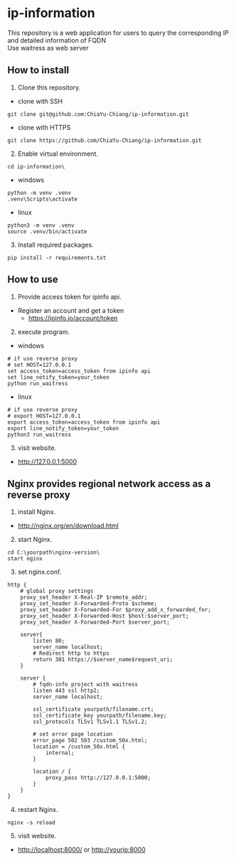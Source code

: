 # ip-information

This repository is a web application for users to query the corresponding IP and detailed information of FQDN
<br>Use waitress as web server

## How to install

1. Clone this repository.
* clone with SSH
```shell
git clone git@github.com:ChiaYu-Chiang/ip-information.git
```
* clone with HTTPS
```shell
git clone https://github.com/ChiaYu-Chiang/ip-information.git
```
2. Enable virtual environment.
```shell
cd ip-information\
```
* windows
```shell
python -m venv .venv
.venv\Scripts\activate
```
* linux
```shell
python3 -m venv .venv
source .venv/bin/activate
```
3. Install required packages.
```shell
pip install -r requirements.txt
```

## How to use

1. Provide access token for ipinfo api.
* Register an account and get a token 
  * <https://ipinfo.io/account/token>
2. execute program.
* windows
```shell
# if use reverse proxy
# set HOST=127.0.0.1
set access_token=access_token from ipinfo api
set line_notify_token=your_token
python run_waitress
```
* linux
```shell
# if use reverse proxy
# export HOST=127.0.0.1
export access_token=access_token from ipinfo api
export line_notify_token=your_token
python3 run_waitress
```
3. visit website.
* <http://127.0.0.1:5000>

## Nginx provides regional network access as a reverse proxy

1. install Nginx.
* <http://nginx.org/en/download.html>
2. start Nginx.
```shell
cd C:\yourpath\nginx-version\
start nginx 
```
3. set nginx.conf.
```nginx
http {
    # global proxy settings
    proxy_set_header X-Real-IP $remote_addr;
    proxy_set_header X-Forwarded-Proto $scheme;
    proxy_set_header X-Forwarded-For $proxy_add_x_forwarded_for;
    proxy_set_header X-Forwarded-Host $host:$server_port;
    proxy_set_header X-Forwarded-Port $server_port;

    server{
        listen 80;
        server_name localhost;
        # Redirect http to https
        return 301 https://$server_name$request_uri;
    }

    server {
        # fqdn-info project with waitress
        listen 443 ssl http2;
        server_name localhost;

        ssl_certificate yourpath/filename.crt;
        ssl_certificate_key yourpath/filename.key;
        ssl_protocols TLSv1 TLSv1.1 TLSv1.2;

        # set error page location
        error_page 502 503 /custom_50x.html;
        location = /custom_50x.html {
            internal;
        }

        location / {
            proxy_pass http://127.0.0.1:5000;
        }
    }
}
```
4. restart Nginx.
```shell
nginx -s reload
```
5. visit website.
* <http://localhost:8000/> or <http://yourip:8000>
